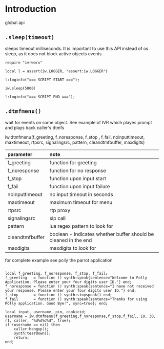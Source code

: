 

# Introduction #

global api

## `.sleep(timeout)` ##

sleeps timeout milliseconds. It is important to use this API instead of os sleep, as it does not block active objects events.

```
require "ivrworx"

local l = assert(iw.LOGGER, "assert:iw.LOGGER")

l:loginfo("=== SCRIPT START ===");

iw.sleep(5000)

l:loginfo("=== SCRIPT END ===");

```

## `.dtmfmenu()` ##

wait for events on some object. See example of IVR which playes prompt and plays back caller's dtmfs

iw.dtmfmenu(f\_greeting, f\_noresponse, f\_stop , f\_fail, noinputtimeout, maxtimeout, rtpsrc, signalingsrc, pattern, cleandtmfbuffer, maxdigits)

| parameter  | note |
|:-----------|:-----|
| f\_greeting| function for greeting |
| f\_noresponse| function for no response |
| f\_stop    | function upon input start  |
| f\_fail    | function upon input failure |
| noinputtimeout|no input timeout in seconds  |
| maxtimeout |maximum timeout for menu  |
| rtpsrc     |rtp proxy  |
| signalingsrc|sip call  |
| pattern    |lua regex pattern to look for  |
| cleandtmfbuffer|boolean - indicates whether buffer should be cleaned in the end  |
| maxdigits  |maxdigits to look for |

for complete example see polly the parrot application

```

local f_greeting, f_noresponse, f_stop, f_fail;
f_greeting   = function () synth:speak{sentence="Welcome to Polly Application. Please enter your four digits user ID."} end;
f_noresponse = function () synth:speak{sentence="I have not received your response. Please enter your four digits user ID."} end;
f_stop       = function () synth:stopspeak() end;
f_fail 		 = function () synth:speak{sentence="Thanks for using Polly application. Good Bye!", sync=true}; end;

local input, username, pin, cookieid;
username = iw.dtmfmenu(f_greeting,f_noresponse,f_stop,f_fail, 10, 30, r1, caller, "%d%d%d%d", true);
if (username == nil) then
	caller:hangup();
	synth:teardown();
	return;
end;
```